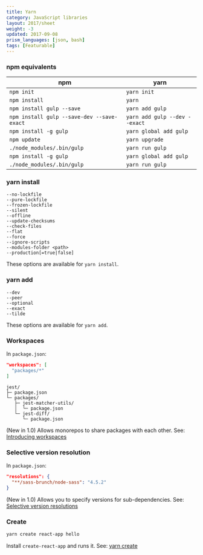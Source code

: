 ```yaml
---
title: Yarn
category: JavaScript libraries
layout: 2017/sheet
weight: -3
updated: 2017-09-08
prism_languages: [json, bash]
tags: [Featurable]
---
```


### npm equivalents

| npm                                        | yarn                          |
| ------------------------------------------ | ----------------------------- |
| `npm init`                                 | `yarn init`                   |
| `npm install`                              | `yarn`                        |
| `npm install gulp --save`                  | `yarn add gulp`               |
| `npm install gulp --save-dev --save-exact` | `yarn add gulp --dev --exact` |
| `npm install -g gulp`                      | `yarn global add gulp`        |
| `npm update`                               | `yarn upgrade`                |
| `./node_modules/.bin/gulp`                 | `yarn run gulp`               |
| `npm install -g gulp`                      | `yarn global add gulp`        |
| `./node_modules/.bin/gulp`                 | `yarn run gulp`               |

<!-- {.-left-align.-headers} -->

### yarn install

```
--no-lockfile
--pure-lockfile
--frozen-lockfile
--silent
--offline
--update-checksums
--check-files
--flat
--force
--ignore-scripts
--modules-folder <path>
--production[=true|false]
```

These options are available for `yarn install`.

### yarn add

```
--dev
--peer
--optional
--exact
--tilde
```

These options are available for `yarn add`.

### Workspaces

In `package.json`:

<!-- {.-setup} -->

```json
"workspaces": [
  "packages/*"
]
```

```
jest/
├─ package.json
└─ packages/
   ├─ jest-matcher-utils/
   │  └─ package.json
   └─ jest-diff/
      └─ package.json
```

<!-- {.-box-chars} -->

(New in 1.0) Allows monorepos to share packages with each other. See: [Introducing workspaces](https://yarnpkg.com/blog/2017/08/02/introducing-workspaces/)

### Selective version resolution

In `package.json`:

<!-- {.-setup} -->

```json
"resolutions": {
  "**/sass-brunch/node-sass": "4.5.2"
}
```

(New in 1.0) Allows you to specify versions for sub-dependencies. See: [Selective version resolutions](https://github.com/yarnpkg/yarn/pull/4105)

### Create

```bash
yarn create react-app hello
```

Install `create-react-app` and runs it. See: [yarn create](https://github.com/yarnpkg/rfcs/blob/master/implemented/0000-yarn-create.md)
